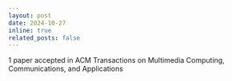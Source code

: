 ```yaml
---
layout: post
date: 2024-10-27
inline: true
related_posts: false
---
```


1 paper accepted in ACM Transactions on Multimedia Computing, Communications, and Applications
